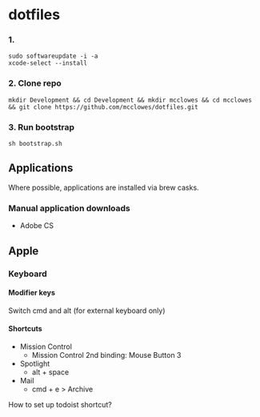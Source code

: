 # dotfiles

### 1. 

```
sudo softwareupdate -i -a
xcode-select --install
```

### 2. Clone repo

```
mkdir Development && cd Development && mkdir mcclowes && cd mcclowes && git clone https://github.com/mcclowes/dotfiles.git
```

### 3. Run bootstrap

`sh bootstrap.sh`

## Applications

Where possible, applications are installed via brew casks.

### Manual application downloads

- Adobe CS

## Apple

### Keyboard

#### Modifier keys
Switch cmd and alt (for external keyboard only)

#### Shortcuts
- Mission Control
    + Mission Control 2nd binding: Mouse Button 3
- Spotlight
    + alt + space
- Mail
    + cmd + e > Archive

How to set up todoist shortcut?
